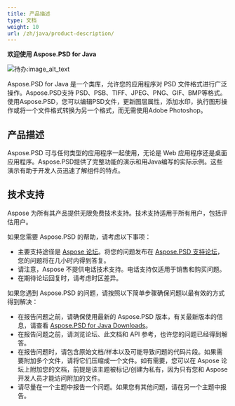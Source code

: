 ```yaml
---
title: 产品描述
type: 文档
weight: 10
url: /zh/java/product-description/
---
```


**欢迎使用 Aspose.PSD for Java**

![待办:image_alt_text](product-description_1)

Aspose.PSD for Java 是一个类库，允许您的应用程序对 PSD 文件格式进行广泛操作。Aspose.PSD支持 PSD、PSB、TIFF、JPEG、PNG、GIF、BMP等格式。使用Aspose.PSD，您可以编辑PSD文件，更新图层属性，添加水印，执行图形操作或将一个文件格式转换为另一个格式，而无需使用Adobe Photoshop。









## **产品描述**
Aspose.PSD 可与任何类型的应用程序一起使用，无论是 Web 应用程序还是桌面应用程序。Aspose.PSD提供了完整功能的演示和用Java编写的实际示例。这些演示有助于开发人员迅速了解组件的特点。


## **技术支持**
Aspose 为所有其产品提供无限免费技术支持。技术支持适用于所有用户，包括评估用户。

如果您需要 Aspose.PSD 的帮助，请考虑以下事项：

- 主要支持途径是 [Aspose 论坛](https://forum.aspose.com/)。将您的问题发布在 [Aspose.PSD 支持论坛](https://forum.aspose.com/c/psd)，您的问题将在几小时内得到答复。
- 请注意，Aspose 不提供电话技术支持。电话支持仅适用于销售和购买问题。
- 在期待论坛回复时，请考虑时区差异。

如果您遇到 Aspose.PSD 的问题，请按照以下简单步骤确保问题以最有效的方式得到解决：

- 在报告问题之前，请确保使用最新的 Aspose.PSD 版本，有关最新版本的信息，请查看 [Aspose.PSD for Java Downloads](https://releases.aspose.com/java/repo/com/aspose/aspose-psd/)。
- 在报告问题之前，请浏览论坛、此文档和 API 参考，也许您的问题已经得到解答。
- 在报告问题时，请包含原始文档/样本以及可能导致问题的代码片段。如果需要附加多个文件，请将它们压缩成一个文件。如有需要，您可以在 Aspose 论坛上附加您的文档，前提是该主题被标记/创建为私有，因为只有您和 Aspose 开发人员才能访问附加的文件。
- 请尽量在一个主题中报告一个问题。如果您有其他问题，请在另一个主题中报告。
